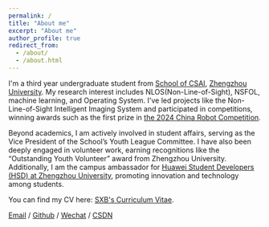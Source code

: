 ```yaml
---
permalink: /
title: "About me"
excerpt: "About me"
author_profile: true
redirect_from: 
  - /about/
  - /about.html
---
```


I'm a third year undergraduate student from [School of CSAI](https://www7.zzu.edu.cn/csai/), [Zhengzhou University](https://www.zzu.edu.cn/). My research interest includes NLOS(Non-Line-of-Sight), NSFOL, machine learning, and Operating System. I've led projects like the Non-Line-of-Sight Intelligent Imaging System and participated in competitions, winning awards such as the first prize in [the 2024 China Robot Competition](../images/robocup.jpg).

Beyond academics, I am actively involved in student affairs, serving as the Vice President of the School’s Youth League Committee. I have also been deeply engaged in volunteer work, earning recognitions like the “Outstanding Youth Volunteer” award from Zhengzhou University. Additionally, I am the campus ambassador for [Huawei Student Developers (HSD) at Zhengzhou University](../assets/HSD_Certification.pdf), promoting innovation and technology among students.

You can find my CV here: [SXB's Curriculum Vitae](../assets/Curriculum_Vitae.pdf).

[Email](mailto:xbshi4625@163.com) / [Github](https://github.com/sssxbbb) / [Wechat](../images/wechat.jpg) / [CSDN](https://blog.csdn.net/m0_74755676?spm=1000.2115.3001.5343)
